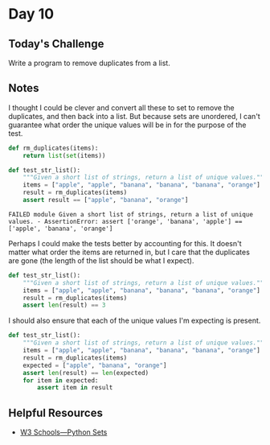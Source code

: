 # Day 10
## Today's Challenge
Write a program to remove duplicates from a list.

## Notes
I thought I could be clever and convert all these to set to remove the duplicates, and then back into a list. But because sets are unordered, I can't guarantee what order the unique values will be in for the purpose of the test.

```python
def rm_duplicates(items):
    return list(set(items))

def test_str_list():
    """Given a short list of strings, return a list of unique values."""
    items = ["apple", "apple", "banana", "banana", "banana", "orange"]
    result = rm_duplicates(items)
    assert result == ["apple", "banana", "orange"]
```
```
FAILED module Given a short list of strings, return a list of unique values. - AssertionError: assert ['orange', 'banana', 'apple'] == ['apple', 'banana', 'orange']
```
Perhaps I could make the tests better by accounting for this. It doesn't matter what order the items are returned in, but I care that the duplicates are gone (the length of the list should be what I expect).

```python
def test_str_list():
    """Given a short list of strings, return a list of unique values."""
    items = ["apple", "apple", "banana", "banana", "banana", "orange"]
    result = rm_duplicates(items)
    assert len(result) == 3
```
I should also ensure that each of the unique values I'm expecting is present.
```python
def test_str_list():
    """Given a short list of strings, return a list of unique values."""
    items = ["apple", "apple", "banana", "banana", "banana", "orange"]
    result = rm_duplicates(items)
    expected = ["apple", "banana", "orange"]
    assert len(result) == len(expected)
    for item in expected:
        assert item in result
```
## Helpful Resources
- [W3 Schools—Python Sets](https://www.w3schools.com/python/python_sets.asp)
